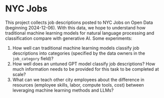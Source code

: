 # NYC Jobs

This project collects job descriptions posted to NYC Jobs on Open Data (beginning 2024-12-06). With this data, we hope to understand how traditional machine learning models for natural language processing and classification compare with generative AI. Some experiments:

1. How well can traditional machine learning models classify job descriptions into categories (specified by the data owners in the `job_category` field)?
2. How well does an untuned GPT model classify job descriptions? How much information needs to be provided for this task to be completed at scale?
3. What can we teach other city employees about the difference in resources (employee skills, labor, compute tools, cost) between leveraging machine learning methods and LLMs?